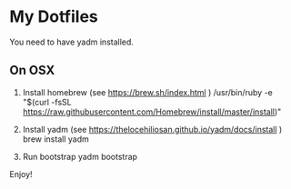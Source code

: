 # My Dotfiles

You need to have yadm installed. 

## On OSX 

1. Install homebrew (see https://brew.sh/index.html )
  /usr/bin/ruby -e "$(curl -fsSL https://raw.githubusercontent.com/Homebrew/install/master/install)"
  
2. Install yadm (see https://thelocehiliosan.github.io/yadm/docs/install )
  brew install yadm 
  
3. Run bootstrap 
  yadm bootstrap 
 
Enjoy!
